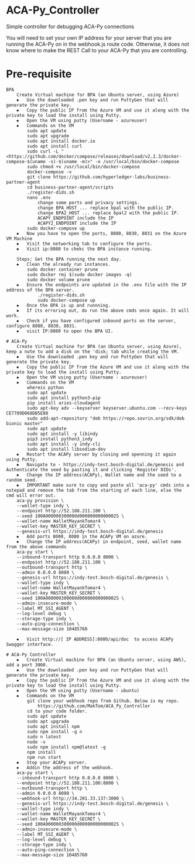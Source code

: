 # ACA-Py_Controller
Simple controller for debugging ACA-Py connections

You will need to set your own IP address for your server that you are running the ACA-Py on in the webhook.js route code.  Otherwise, it does not know where to make the REST Call to your ACA-Py that you are controlling.

# Pre-requisite
    BPA
        Create Virtual machine for BPA (an Ubuntu server, using Azure)
        ⦁	Use the downloaded .pen key and run PuttyGen that will generate the private key.
        ⦁	Copy the public IP from the Azure VM and use it along with the private key to load the install using Putty.
        ⦁	Open the VM using putty (Username - azureuser)
        ⦁	Commands on the VM 
            sudo apt update
            sudo apt upgrade  
            sudo apt install docker.io
            sudo apt install curl
            sudo curl -L "<https://github.com/docker/compose/releases/download/v2.2.3/docker-compose-$(uname -s)-$(uname -m)>" -o /usr/local/bin/docker-compose
            sudo chmod +x /usr/local/bin/docker-compose
            docker-compose -v
            git clone https://github.com/hyperledger-labs/business-partner-agent
            cd business-partner-agent/scripts
            ./register-dids.sh
            nano .env
                change some ports and privacy settings.
                change BPA_HOST ... replace bpal with the public IP.
                change BPA2_HOST ... replace bpal2 with the public IP.
                ACAPY_ENDPOINT include the IP
                ACAPY2_ENDPOINT include the IP
            sudo docker-compose up
        ⦁	Now you have to open the ports, 8080, 8030, 8031 on the Azure VM Machine
        ⦁	Visit the networking tab to configure the ports.
        ⦁	Visit ip:8080 to chekc the BPA instance running.
		
        Steps: Get the BPA running the next day. 
        ⦁	Clean the already run instances.
            sudo docker container prune
            sudo docker rmi $(sudo docker images -q)
            sudo docker volume prune
        ⦁	Ensure the endpoints are updated in the .env file with the IP address of the BPA server.
                ./register-dids.sh
                sudo docker-compose up
        ⦁	Once the BPA is up and runnning.
        ⦁	If its erroring out, do run the above cmds once again. It will work.
        ⦁	Check if you have configured inbound ports on the server, configure 8080, 8030, 8031.
        ⦁	visit IP:8080 to open the BPA UI. 

    # ACA-Py 
        Create Virtual machine for BPA (an Ubuntu server, using Azure), keep a note to add a disk on the 'disk; tab while creating the VM.
        ⦁	Use the downloaded .pen key and run PuttyGen that will generate the private key.
        ⦁	Copy the public IP from the Azure VM and use it along with the private key to load the install using Putty.
        ⦁	Open the VM using putty (Username - azureuser)
        ⦁	Commands on the VM 
            whereis python
            sudo apt update
            sudo apt install python3-pip
            pip install aries-cloudagent
            sudo apt-key adv --keyserver keyserver.ubuntu.com --recv-keys CE7709D068DB5E88
            sudo add-apt-repository "deb https://repo.sovrin.org/sdk/deb bionic master"
            sudo apt update
            sudo apt install -y libindy
            pip3 install python3_indy
            sudo apt install -y indy-cli
            sudo apt install libsodium-dev
        ⦁	Restart the ACAPy server by closing and openning it again using Putty.
        ⦁	Navigate to - https://indy-test.bosch-digital.de/genesis and Authenticate the seed by pasting it and clicking 'Register DIDs'.
        ⦁	Change the IP address(ACAPy), Wallet name and the seed to a random seed.
        ⦁	IMPORTANT make sure to copy and paste all 'aca-py' cmds into a notepad and remove the tab from the starting of each line, else the cmd will error out.
        aca-py provision \
        --wallet-type indy \
        --endpoint http://52.188.211.100 \
        --seed 100A000000300000d00000000000002S \
        --wallet-name WalletMayankTomar4 \
        --wallet-key MASTER_KEY_SECRET \
        --genesis-url https://indy-test.bosch-digital.de/genesis
        ⦁	Add ports 8000, 8080 in the ACAPy VM on azure. 
        ⦁	Change the IP address(ACAPy) in endpoint, seed, wallet name from the above commands
        aca-py start \
        --inbound-transport http 0.0.0.0 8000 \
        --endpoint http://52.188.211.100 \
        --outbound-transport http \
        --admin 0.0.0.0 8080 \
        --genesis-url https://indy-test.bosch-digital.de/genesis \
        --wallet-type indy \
        --wallet-name WalletMayankTomar4 \
        --wallet-key MASTER_KEY_SECRET \
        --seed 100A000000300000d00000000000002S \
        --admin-insecure-mode \
        --label MT_SSI_AGENT \
        --log-level debug \
        --storage-type indy \
        --auto-ping-connection \
        --max-message-size 10485760

        ⦁	Visit http://[ IP ADDRESS]:8080/api/doc  to access ACAPy Swagger interface. 

    # ACA-Py Controller
        ⦁	Create Virtual machine for BPA (an Ubuntu server, using AWS), add a port 3000.
        ⦁	Use the downloaded .pen key and run PuttyGen that will generate the private key.
        ⦁	Copy the public IP from the Azure VM and use it along with the private key to load the install using Putty.
        ⦁	Open the VM using putty (Username - ubuntu)
        ⦁	Commands on the VM 
            git clone your webhook repo from Github. Below is my repo.
                https://github.com/MakTom/ACA_Py_Controller
            cd to your code folder.
            sudo apt update
            sudo apt upgrade
            sudo apt install npm
            sudo npm install -g n
            sudo n latest
            node -v
            sudo npm install npm@latest -g
            npm install
            npm run start
        ⦁	Stop your ACAPy server.
        ⦁	Addin the address of the webhook.
        aca-py start \
        --inbound-transport http 0.0.0.0 8000 \
        --endpoint http://52.188.211.100:8000 \
        --outbound-transport http \
        --admin 0.0.0.0 8080 \
        --webhook-url http://34.201.33.137:3000 \
        --genesis-url https://indy-test.bosch-digital.de/genesis \
        --wallet-type indy \
        --wallet-name WalletMayankTomar4 \
        --wallet-key MASTER_KEY_SECRET \
        --seed 100A000000300000d00000000000002S \
        --admin-insecure-mode \
        --label MT_SSI_AGENT \
        --log-level debug \
        --storage-type indy \
        --auto-ping-connection \
        --max-message-size 10485760
